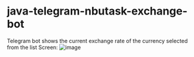 # java-telegram-nbutask-exchange-bot
Telegram bot shows the current exchange rate of the currency selected from the list
Screen:
![image](https://github.com/tasukeua/java-telegram-nbutask-exchange-bot/assets/60263239/734375df-2699-4dce-966b-a3d8e2609561)
